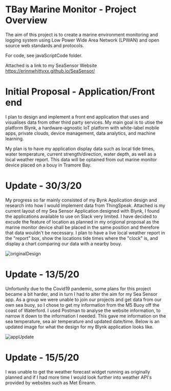 # TBay Marine Monitor - Project Overview
The aim of this project is to create a marine environment monitoring and logging system using Low Power Wide Area Network (LPWAN) and open source web standards and protocols.

For code, see javaScriptCode folder.

Attached is a link to my SeaSensor Website https://erinnwhittyxx.github.io/SeaSensor/

# Initial Proposal - Application/Front end

I plan to design and implement a front end application that uses and visualises data from other third party services. My main goal is to utise the platform Blynk, a hardware-agnostic IoT platform with white-label mobile apps, private clouds, device management, data analytics, and machine learning.

My plan is to have my application display data such as local tide times, water temperature, current strength/direction, water depth, as well as a local weather report. This data will be optained from out marine monitor device placed on a bouy in Tramore Bay. 

# Update - 30/3/20

My progress so far mainly consisted of my Bynk Application design and research into how I would implement data from ThingSpeak. Attached is my current layout of my Sea Sensor Application designed with Blynk, I found the applications available to use on Slack very limited. I have decided to excude the feature of location as planned in my origional proposal as the marine monitor device shall be placed in the same position and therefore that data wouldn't be necessary. I plan to have a live local weather report in the "report" box, show the locations tide times where the "clock" is, and display a chart comparing our data with a nearby bouy. 

![originalDesign](https://user-images.githubusercontent.com/47150299/82068555-0fbfa700-96ca-11ea-9e06-401cc8ee2abf.PNG)


# Update - 13/5/20

Unfortunity due to the Covid19 pandemic, some plans for this project became a bit harder, and in turn I had to alter the aim for my Sea Sensor app. As a group we were unable to join our projects and get data from our own sea buoy, so I chose to get my information from the M5 Buoy off the coast of Waterford. I used Postman to analyse the website information, to narrow it down to the information I needed. This gave me information on the sea temperature, sea air temperature and updated date/time. Below is an updated image for what the design for my Blynk application looks like.

![appUpdate](https://user-images.githubusercontent.com/47150299/82067643-e81c0f00-96c8-11ea-80f6-0ea9558b90df.jpeg)

# Update - 15/5/20

I was unable to get the weather forecast widget running as originally planned and if I had more time I would look further into weather API's provided by websites such as Met Éireann. 

